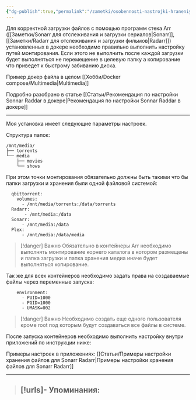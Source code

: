 ```yaml
---
{"dg-publish":true,"permalink":"/zametki/osobennosti-nastrojki-hraneniya-multimedia-pri-ispolzovanii-arr-prilozhenij/","created":"2024-09-02 01:39"}
---
```


Для корректной загрузки файлов с помощью программ стека Arr ([[Заметки/Sonarr для отслеживания и загрузки сериалов\|Sonarr]], [[Заметки/Radarr для отслеживания и загрузки фильмов\|Radarr]]) установленных в докере необходимо правильно выполнить настройку путей монтирования. Если этого не выполнить после каждой загрузки будет выполняться не перемещение в целевую папку а копирование что приведет к быстрому забиванию диска.

Пример докер файла в целом [[Хобби/Docker compose/Multimedia\|Multimedia]]

Подробно разобрано в статье [[Статьи/Рекомендация по настройки Sonnar Raddar в докере\|Рекомендация по настройки Sonnar Raddar в докере]]

---
Моя установка имеет следующие параметры настроек.

Структура папок:

```
/mnt/media/
├── torrents
└── media
    ├── movies
    └── shows

```

При этом точки монтирования обязательно должны быть такими что бы папки загрузки и хранения были одной файловой системой:

```
  qbittorrent:
    volumes:
      - /mnt/media/torrents:/data/torrents
  Radarr:
       - /mnt/media:/data
  Sonarr:
      - /mnt/media:/data
  Plex:
      - /mnt/media:/data/media
```

> [!danger] Важно
> Обязательно в контейнеры Arr необходимо выполнять монтирование корнего каталога в котором размещены и папка загрузки и папка хранения медиа иначе будет выполняться копирование.

Так же для всех контейнеров необходимо задать права на создаваемые файлы через переменные запуска:

```
    environment:
      - PUID=1000
      - PGID=1000
      - UMASK=002
```

> [!danger] Важно
>  Необходимо создать еще одного пользователя кроме root под которым будут создаваться все файлы в системе.

После запуска контейнеров необходимо выполнить настройку внутри приложений по инструкции ниже:

Примеры настроек в приложениях: [[Статьи/Примеры настройки хранения файлов для Sonarr Radarr\|Примеры настройки хранения файлов для Sonarr Radarr]]

---
> [!urls]- Упоминания:
> - 
